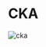 # CKA

![cka](https://github.com/PragmaticArchive/CKA/assets/58178752/03e68bae-ed87-4468-8139-ca4ab72162f5)
